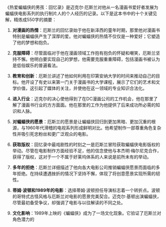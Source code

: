 《热爱蝙蝠侠的男孩：回忆录》是迈克尔·厄斯兰对他从一名漫画书爱好者发展为蝙蝠侠电影系列的执行制片人的个人经历的记录。以下是这本书中的十个关键见解，精炼成550字的摘要：

1. **对漫画的热情**：厄斯兰的回忆录始于他在新泽西的童年时期，那里他对漫画书特别是蝙蝠侠产生了深厚的爱。他对蝙蝠侠的热情不仅仅是一种爱好；它塑造了他的梦想和抱负。

2. **克服障碍**：尽管面临对于他在漫画领域工作抱有抱负的怀疑和嘲笑，厄斯兰坚持不懈。他明白要实现自己的梦想，他需要克服重重障碍，包括漫画书被认为是低俗娱乐的普遍看法。

3. **教育和创新**：厄斯兰讲述了他如何利用在印第安纳大学的时间来推动自己的目标。他开设了有史以来第一门关于漫画书的大学课程，展示了它们的艺术和文学价值，这引起了媒体的关注，并使他在这一领域的专业知识合法化。

4. **进入行业**：迈克尔的决心使他得到了在DC漫画公司的工作机会，他在那里了解了漫画书行业的方方面面。他在那里的工作为他提供了后来成功所必需的知识和人脉。

5. **对蝙蝠侠的愿景**：厄斯兰的愿景是让蝙蝠侠回归到更加黑暗、更加沉重的根源，与1960年代滑稽的电视系列形成鲜明对比。他希望制作一部尊重角色复杂性并吸引死忠粉丝和更广泛观众的电影。

6. **获取版权**：回忆录中最戏剧性的时刻之一是厄斯兰冒险获取蝙蝠侠电影版权的举动。尽管在电影制作方面经验不足，他的信念使他与本杰明·梅尔尼克合作，获得了版权，这对于一个不属于好莱坞体系的人来说是前所未有的举动。

7. **多年的拒绝**：厄斯兰详细描述了他向各大电影公司推销蝙蝠侠愿景而面临的多年拒绝。在持续遭遇挫折的情况下坚持不懈，体现了将创意愿景实现所需的韧性。

8. **蒂姆·波顿和1989年的电影**：选择蒂姆·波顿担任导演标志着一个转折点。波顿的哥特式古怪风格与厄斯兰对电影的愿景完美契合。迈克尔·基顿出演蝙蝠侠，尽管最初备受争议，却强调了电影与以往解读的不同之处。

9. **文化影响**：1989年上映的《蝙蝠侠》成为了一场文化现象。它验证了厄斯兰对角色潜力的